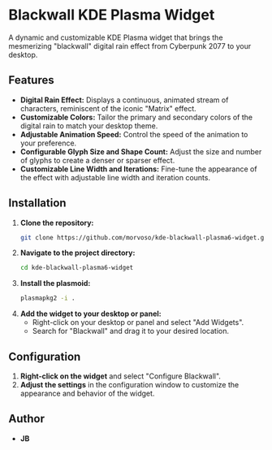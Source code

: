 # Blackwall KDE Plasma Widget

A dynamic and customizable KDE Plasma widget that brings the mesmerizing "blackwall" digital rain effect from Cyberpunk 2077 to your desktop.

## Features

*   **Digital Rain Effect:** Displays a continuous, animated stream of characters, reminiscent of the iconic "Matrix" effect.
*   **Customizable Colors:** Tailor the primary and secondary colors of the digital rain to match your desktop theme.
*   **Adjustable Animation Speed:** Control the speed of the animation to your preference.
*   **Configurable Glyph Size and Shape Count:** Adjust the size and number of glyphs to create a denser or sparser effect.
*   **Customizable Line Width and Iterations:** Fine-tune the appearance of the effect with adjustable line width and iteration counts.

## Installation

1.  **Clone the repository:**
    ```bash
    git clone https://github.com/morvoso/kde-blackwall-plasma6-widget.git
    ```
2.  **Navigate to the project directory:**
    ```bash
    cd kde-blackwall-plasma6-widget
    ```
3.  **Install the plasmoid:**
    ```bash
    plasmapkg2 -i .
    ```
4.  **Add the widget to your desktop or panel:**
    *   Right-click on your desktop or panel and select "Add Widgets".
    *   Search for "Blackwall" and drag it to your desired location.

## Configuration

1.  **Right-click on the widget** and select "Configure Blackwall".
2.  **Adjust the settings** in the configuration window to customize the appearance and behavior of the widget.

## Author

*   **JB**

